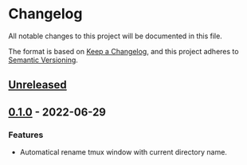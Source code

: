 # Changelog
All notable changes to this project will be documented in this file.

The format is based on [Keep a Changelog](https://keepachangelog.com/en/1.0.0/),
and this project adheres to [Semantic Versioning](https://semver.org/spec/v2.0.0.html).

## [Unreleased]

## [0.1.0] - 2022-06-29
### Features
- Automatical rename tmux window with current directory name.


[Unreleased]: https://github.com/KeyesHsu/tmux-auto-rename/compare/0.1.0...HEAD
[0.1.0]: https://github.com/KeyesHsu/tmux-auto-rename/releases/tag/0.1.0
